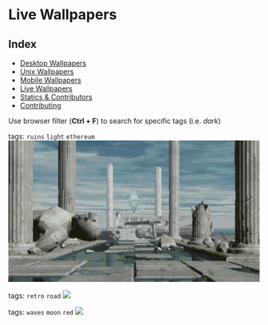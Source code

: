# Live Wallpapers

## Index

- [Desktop Wallpapers](https://github.com/D3Ext/aesthetic-wallpapers/blob/main/pages/Desktop.md#desktop-wallpapers)
- [Unix Wallpapers](https://github.com/D3Ext/aesthetic-wallpapers/blob/main/pages/Unix.md)
- [Mobile Wallpapers](https://github.com/D3Ext/aesthetic-wallpapers/blob/main/pages/Mobile.md#mobile-wallpapers)
- [Live Wallpapers](https://github.com/D3Ext/aesthetic-wallpapers/blob/main/pages/Live.md#live-wallpapers)
- [Statics & Contributors](https://github.com/D3Ext/aesthetic-wallpapers#statistics--contributors)
- [Contributing](https://github.com/D3Ext/aesthetic-wallpapers#contributing)

Use browser filter (**Ctrl + F**) to search for specific tags (i.e. *dark*)

tags: `ruins` `light` `ethereum`
<img src="https://raw.githubusercontent.com/D3Ext/aesthetic-wallpapers/main/images/ruins_live.gif">

tags: `retro` `road`
<img src="https://raw.githubusercontent.com/D3Ext/aesthetic-wallpapers/main/images/retro_live.gif">

tags: `waves` `moon` `red`
<img src="https://raw.githubusercontent.com/D3Ext/aesthetic-wallpapers/main/images/waves_live.gif">


